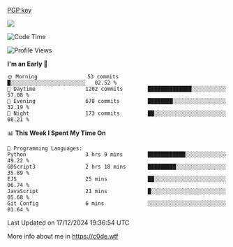 [PGP key](https://c0de.wtf/urwq.asc)

<a href="https://wakatime.com"><img src="https://wakatime.com/share/@c0dezin/b7f18a7c-ab3a-40b8-8bc7-b1b7bf71f1d6.svg" /></a>

<!--START_SECTION:waka-->
![Code Time](http://img.shields.io/badge/Code%20Time-160%20hrs%2017%20mins-blue)

![Profile Views](http://img.shields.io/badge/Profile%20Views-0-blue)

**I'm an Early 🐤** 

```text
🌞 Morning                53 commits          █░░░░░░░░░░░░░░░░░░░░░░░░   02.52 % 
🌆 Daytime                1202 commits        ██████████████░░░░░░░░░░░   57.08 % 
🌃 Evening                678 commits         ████████░░░░░░░░░░░░░░░░░   32.19 % 
🌙 Night                  173 commits         ██░░░░░░░░░░░░░░░░░░░░░░░   08.21 % 
```


📊 **This Week I Spent My Time On** 

```text
💬 Programming Languages: 
Python                   3 hrs 9 mins        ████████████░░░░░░░░░░░░░   49.22 % 
GDScript3                2 hrs 18 mins       █████████░░░░░░░░░░░░░░░░   35.89 % 
EJS                      25 mins             ██░░░░░░░░░░░░░░░░░░░░░░░   06.74 % 
JavaScript               21 mins             █░░░░░░░░░░░░░░░░░░░░░░░░   05.68 % 
Git Config               6 mins              ░░░░░░░░░░░░░░░░░░░░░░░░░   01.64 % 
```


 Last Updated on 17/12/2024 19:36:54 UTC
<!--END_SECTION:waka-->

More info about me in https://c0de.wtf
